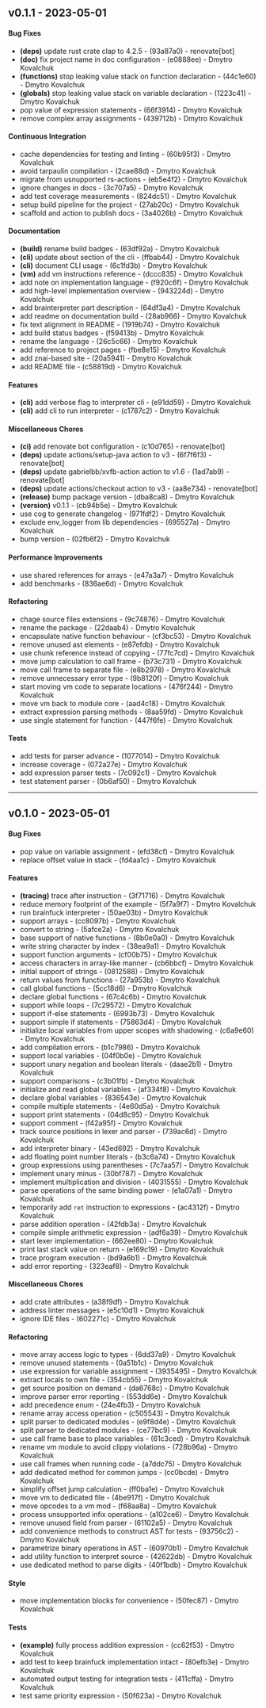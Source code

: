 ## v0.1.1 - 2023-05-01
#### Bug Fixes
- **(deps)** update rust crate clap to 4.2.5 - (93a87a0) - renovate[bot]
- **(doc)** fix project name in doc configuration - (e0888ee) - Dmytro Kovalchuk
- **(functions)** stop leaking value stack on function declaration - (44c1e60) - Dmytro Kovalchuk
- **(globals)** stop leaking value stack on variable declaration - (1223c41) - Dmytro Kovalchuk
- pop value of expression statements - (66f3914) - Dmytro Kovalchuk
- remove complex array assignments - (439712b) - Dmytro Kovalchuk
#### Continuous Integration
- cache dependencies for testing and linting - (60b95f3) - Dmytro Kovalchuk
- avoid tarpaulin compilation - (2cae88d) - Dmytro Kovalchuk
- migrate from usnupported rs-actions - (eb5e4f2) - Dmytro Kovalchuk
- ignore changes in docs - (3c707a5) - Dmytro Kovalchuk
- add test coverage measurements - (824dc51) - Dmytro Kovalchuk
- setup build pipeline for the project - (27ab20c) - Dmytro Kovalchuk
- scaffold and action to publish docs - (3a4026b) - Dmytro Kovalchuk
#### Documentation
- **(build)** rename build badges - (63df92a) - Dmytro Kovalchuk
- **(cli)** update about section of the cli - (ffbab44) - Dmytro Kovalchuk
- **(cli)** document CLI usage - (6c1fd3b) - Dmytro Kovalchuk
- **(vm)** add vm instructions reference - (dccc835) - Dmytro Kovalchuk
- add note on implementation language - (f920c6f) - Dmytro Kovalchuk
- add high-level implementation overview - (943224d) - Dmytro Kovalchuk
- add brainterpreter part description - (64df3a4) - Dmytro Kovalchuk
- add readme on documentation build - (28ab966) - Dmytro Kovalchuk
- fix text alignment in README - (1919b74) - Dmytro Kovalchuk
- add build status badges - (f59413b) - Dmytro Kovalchuk
- rename the language - (26c5c66) - Dmytro Kovalchuk
- add reference to project pages - (fbe8e15) - Dmytro Kovalchuk
- add znai-based site - (20a5941) - Dmytro Kovalchuk
- add README file - (c58819d) - Dmytro Kovalchuk
#### Features
- **(cli)** add verbose flag to interpreter cli - (e91dd59) - Dmytro Kovalchuk
- **(cli)** add cli to run interpreter - (c1787c2) - Dmytro Kovalchuk
#### Miscellaneous Chores
- **(ci)** add renovate bot configuration - (c10d765) - renovate[bot]
- **(deps)** update actions/setup-java action to v3 - (6f7f6f3) - renovate[bot]
- **(deps)** update gabrielbb/xvfb-action action to v1.6 - (1ad7ab9) - renovate[bot]
- **(deps)** update actions/checkout action to v3 - (aa8e734) - renovate[bot]
- **(release)** bump package version - (dba8ca8) - Dmytro Kovalchuk
- **(version)** v0.1.1 - (cb94b5e) - Dmytro Kovalchuk
- use cog to generate changelog - (971fdf2) - Dmytro Kovalchuk
- exclude env_logger from lib dependencies - (695527a) - Dmytro Kovalchuk
- bump version - (02fb6f2) - Dmytro Kovalchuk
#### Performance Improvements
- use shared references for arrays - (e47a3a7) - Dmytro Kovalchuk
- add benchmarks - (836ae6d) - Dmytro Kovalchuk
#### Refactoring
- chage source files extensions - (9c74876) - Dmytro Kovalchuk
- rename the package - (22daab4) - Dmytro Kovalchuk
- encapsulate native function behaviour - (cf3bc53) - Dmytro Kovalchuk
- remove unused ast elements - (e87efdb) - Dmytro Kovalchuk
- use chunk reference instead of copying - (77fc7cd) - Dmytro Kovalchuk
- move jump calculation to call frame - (b73c731) - Dmytro Kovalchuk
- move call frame to separate file - (e8b2978) - Dmytro Kovalchuk
- remove unnecessary error type - (9b8120f) - Dmytro Kovalchuk
- start moving vm code to separate locations - (476f244) - Dmytro Kovalchuk
- move vm back to module core - (aad4c18) - Dmytro Kovalchuk
- extract expression parsing methods - (8aa59fd) - Dmytro Kovalchuk
- use single statement for function - (447f6fe) - Dmytro Kovalchuk
#### Tests
- add tests for parser advance - (1077014) - Dmytro Kovalchuk
- increase coverage - (072a27e) - Dmytro Kovalchuk
- add expression parser tests - (7c092c1) - Dmytro Kovalchuk
- test statement parser - (0b6af50) - Dmytro Kovalchuk

- - -

## v0.1.0 - 2023-05-01
#### Bug Fixes
- pop value on variable assignment - (efd38cf) - Dmytro Kovalchuk
- replace offset value in stack - (fd4aa1c) - Dmytro Kovalchuk
#### Features
- **(tracing)** trace after instruction - (3f71716) - Dmytro Kovalchuk
- reduce memory footprint of the example - (5f7a9f7) - Dmytro Kovalchuk
- run brainfuck interpreter - (50ae03b) - Dmytro Kovalchuk
- support arrays - (cc8097b) - Dmytro Kovalchuk
- convert to string - (5afce2a) - Dmytro Kovalchuk
- base support of native functions - (8b0e0a0) - Dmytro Kovalchuk
- write string character by index - (38ea9a1) - Dmytro Kovalchuk
- support function arguments - (cf00b75) - Dmytro Kovalchuk
- access characters in array-like manner - (cb6bbcf) - Dmytro Kovalchuk
- initial support of strings - (0812588) - Dmytro Kovalchuk
- return values from functions - (27a953b) - Dmytro Kovalchuk
- call global functions - (5cc18d6) - Dmytro Kovalchuk
- declare global functions - (67c4c6b) - Dmytro Kovalchuk
- support while loops - (7c29572) - Dmytro Kovalchuk
- support if-else statements - (6993b73) - Dmytro Kovalchuk
- support simple if statements - (75863d4) - Dmytro Kovalchuk
- initialize local variables from upper scopes with shadowing - (c6a9e60) - Dmytro Kovalchuk
- add compilation errors - (b1c7986) - Dmytro Kovalchuk
- support local variables - (04f0b0e) - Dmytro Kovalchuk
- support unary negation and boolean literals - (daae2b1) - Dmytro Kovalchuk
- support comparisons - (c3b01fb) - Dmytro Kovalchuk
- initialize and read global variables - (af334f8) - Dmytro Kovalchuk
- declare global variables - (836543e) - Dmytro Kovalchuk
- compile multiple statements - (4e60d5a) - Dmytro Kovalchuk
- support print statements - (04d8c95) - Dmytro Kovalchuk
- support comment - (f42a95f) - Dmytro Kovalchuk
- track source positions in lexer and parser - (739ac6d) - Dmytro Kovalchuk
- add interpreter binary - (43ed692) - Dmytro Kovalchuk
- add floating point number literals - (b3c6a74) - Dmytro Kovalchuk
- group expressions using parentheses - (7c7aa57) - Dmytro Kovalchuk
- implement unary minus - (30bf787) - Dmytro Kovalchuk
- implement multiplication and division - (4031555) - Dmytro Kovalchuk
- parse operations of the same binding power - (e1a07a1) - Dmytro Kovalchuk
- temporarily add `ret` instruction to expressions - (ac4312f) - Dmytro Kovalchuk
- parse addition operation - (42fdb3a) - Dmytro Kovalchuk
- compile simple arithmetic expression - (adf6a39) - Dmytro Kovalchuk
- start lexer implementation - (662ee80) - Dmytro Kovalchuk
- print last stack value on return - (e169c19) - Dmytro Kovalchuk
- trace program execution - (bd9a6b1) - Dmytro Kovalchuk
- add error reporting - (323eaf8) - Dmytro Kovalchuk
#### Miscellaneous Chores
- add crate attributes - (a38f9df) - Dmytro Kovalchuk
- address linter messages - (e5c10d1) - Dmytro Kovalchuk
- ignore IDE files - (602271c) - Dmytro Kovalchuk
#### Refactoring
- move array access logic to types - (6dd37a9) - Dmytro Kovalchuk
- remove unused statements - (0a51b1c) - Dmytro Kovalchuk
- use expression for variable assignment - (3935495) - Dmytro Kovalchuk
- extract locals to own file - (354cb55) - Dmytro Kovalchuk
- get source position on demand - (da6768c) - Dmytro Kovalchuk
- improve parser error reporting - (553dd6e) - Dmytro Kovalchuk
- add precedence enum - (24e4fb3) - Dmytro Kovalchuk
- rename array access operation - (c505543) - Dmytro Kovalchuk
- split parser to dedicated modules - (e9f8d4e) - Dmytro Kovalchuk
- split parser to dedicated modules - (ce77bc9) - Dmytro Kovalchuk
- use call frame base to place variables - (61c3ced) - Dmytro Kovalchuk
- rename vm module to avoid clippy violations - (728b96a) - Dmytro Kovalchuk
- use call frames when running code - (a7ddc75) - Dmytro Kovalchuk
- add dedicated method for common jumps - (cc0bcde) - Dmytro Kovalchuk
- simplify offset jump calculation - (ff0ba1e) - Dmytro Kovalchuk
- move vm to dedicated file - (4be917f) - Dmytro Kovalchuk
- move opcodes to a vm mod - (f68aa8a) - Dmytro Kovalchuk
- process unsupported infix operations - (a102ce6) - Dmytro Kovalchuk
- remove unused field from parser - (61102a5) - Dmytro Kovalchuk
- add convenience methods to construct AST for tests - (93756c2) - Dmytro Kovalchuk
- parametrize binary operations in AST - (60970b1) - Dmytro Kovalchuk
- add utility function to interpret source - (42622db) - Dmytro Kovalchuk
- use dedicated method to parse digits - (40f1bdb) - Dmytro Kovalchuk
#### Style
- move implementation blocks for convenience - (50fec87) - Dmytro Kovalchuk
#### Tests
- **(example)** fully process addition expression - (cc62f53) - Dmytro Kovalchuk
- add test to keep brainfuck implementation intact - (80efb3e) - Dmytro Kovalchuk
- automated output testing for integration tests - (411cffa) - Dmytro Kovalchuk
- test same priority expression - (50f623a) - Dmytro Kovalchuk


